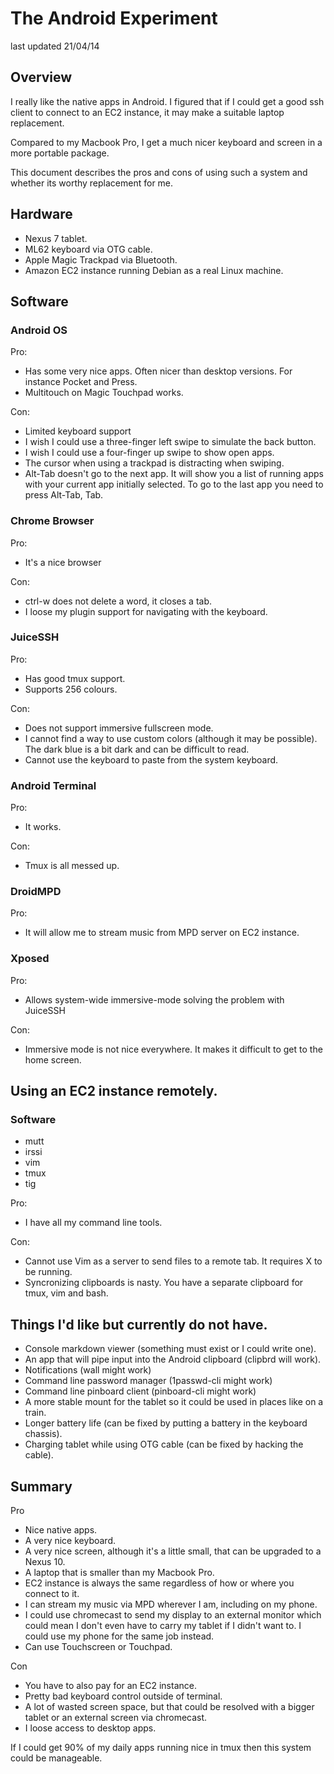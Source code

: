 # The Android Experiment

last updated 21/04/14

## Overview

I really like the native apps in Android. I figured that if I could get a good
ssh client to connect to an EC2 instance, it may make a suitable laptop
replacement.

Compared to my Macbook Pro, I get a much nicer keyboard and screen in a more
portable package.

This document describes the pros and cons of using such a system and whether
its worthy replacement for me.


## Hardware

- Nexus 7 tablet.
- ML62 keyboard via OTG cable. 
- Apple Magic Trackpad via Bluetooth.
- Amazon EC2 instance running Debian as a real Linux machine.


## Software

### Android OS

Pro:  

- Has some very nice apps. Often nicer than desktop versions. For instance
  Pocket and Press.
- Multitouch on Magic Touchpad works.

Con:

- Limited keyboard support
- I wish I could use a three-finger left swipe to simulate the back button.
- I wish I could use a four-finger up swipe to show open apps.
- The cursor when using a trackpad is distracting when swiping.
- Alt-Tab doesn't go to the next app. It will show you a list of running apps
  with your current app initially selected. To go to the last app you need to
  press Alt-Tab, Tab.


### Chrome Browser

Pro:

- It's a nice browser

Con:

- ctrl-w does not delete a word, it closes a tab.
- I loose my plugin support for navigating with the keyboard.


### JuiceSSH

Pro:

- Has good tmux support.
- Supports 256 colours.

Con:

- Does not support immersive fullscreen mode.
- I cannot find a way to use custom colors (although it may be possible). The
  dark blue is a bit dark and can be difficult to read.
- Cannot use the keyboard to paste from the system keyboard.

### Android Terminal

Pro:

- It works.

Con:

- Tmux is all messed up.


### DroidMPD

Pro:

- It will allow me to stream music from MPD server on EC2 instance.


### Xposed

Pro:

- Allows system-wide immersive-mode solving the problem with JuiceSSH

Con:

- Immersive mode is not nice everywhere. It makes it difficult to get to the
  home screen.


## Using an EC2 instance remotely.

### Software

- mutt
- irssi
- vim
- tmux
- tig


Pro:

- I have all my command line tools.


Con:

- Cannot use Vim as a server to send files to a remote tab. It requires X to be
  running.
- Syncronizing clipboards is nasty. You have a separate clipboard for tmux, vim
  and bash.


## Things I'd like but currently do not have.

- Console markdown viewer (something must exist or I could write one).
- An app that will pipe input into the Android clipboard (clipbrd will work).
- Notifications (wall might work)
- Command line password manager (1passwd-cli might work)
- Command line pinboard client (pinboard-cli might work)
- A more stable mount for the tablet so it could be used in places like on a
  train.
- Longer battery life (can be fixed by putting a battery in the keyboard
  chassis).
- Charging tablet while using OTG cable (can be fixed by hacking the cable).


## Summary

Pro

- Nice native apps.
- A very nice keyboard.
- A very nice screen, although it's a little small, that can be upgraded to a
  Nexus 10.
- A laptop that is smaller than my Macbook Pro.
- EC2 instance is always the same regardless of how or where you connect to it.
- I can stream my music via MPD wherever I am, including on my phone.
- I could use chromecast to send my display to an external monitor which could
  mean I don't even have to carry my tablet if I didn't want to. I could use my
  phone for the same job instead.
- Can use Touchscreen or Touchpad.

Con

- You have to also pay for an EC2 instance.
- Pretty bad keyboard control outside of terminal.
- A lot of wasted screen space, but that could be resolved with a bigger
  tablet or an external screen via chromecast.
- I loose access to desktop apps.

If I could get 90% of my daily apps running nice in tmux then this system could
be manageable.
